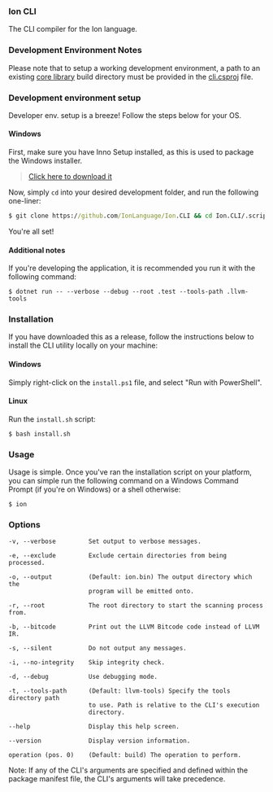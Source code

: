 ### Ion CLI

The CLI compiler for the Ion language.

### Development Environment Notes

Please note that to setup a working development environment, a path to an existing [core library](https://github.com/IonLanguage/Ion) build directory must be provided in the [cli.csproj](https://github.com/IonLanguage/Ion/cli/blob/5a577626af24a43f090903da00b05b7ca7b9876e/cli.csproj#L9) file.


### Development environment setup

Developer env. setup is a breeze! Follow the steps below for your OS.

#### Windows

First, make sure you have Inno Setup installed, as this is used to package the Windows installer.

> [Click here to download it](http://www.jrsoftware.org/download.php/is.exe)

Now, simply `cd` into your desired development folder, and run the following one-liner:
```cmd
$ git clone https://github.com/IonLanguage/Ion.CLI && cd Ion.CLI/.scripts/windows && setup-env.bat
```

You're all set!

#### Additional notes

If you're developing the application, it is recommended you run it with the following command:

```shell
$ dotnet run -- --verbose --debug --root .test --tools-path .llvm-tools
```

### Installation

If you have downloaded this as a release, follow the instructions below to install the CLI utility locally on your machine:

#### Windows

Simply right-click on the `install.ps1` file, and select "Run with PowerShell".

#### Linux

Run the `install.sh` script:

```shell
$ bash install.sh
```

### Usage

Usage is simple. Once you've ran the installation script on your platform, you can simple run the following command on a Windows Command Prompt (if you're on Windows) or a shell otherwise:

```shell
$ ion
```

### Options

```
-v, --verbose         Set output to verbose messages.

-e, --exclude         Exclude certain directories from being processed.

-o, --output          (Default: ion.bin) The output directory which the
                      program will be emitted onto.

-r, --root            The root directory to start the scanning process from.

-b, --bitcode         Print out the LLVM Bitcode code instead of LLVM IR.

-s, --silent          Do not output any messages.

-i, --no-integrity    Skip integrity check.

-d, --debug           Use debugging mode.

-t, --tools-path      (Default: llvm-tools) Specify the tools directory path
                      to use. Path is relative to the CLI's execution
                      directory.

--help                Display this help screen.

--version             Display version information.

operation (pos. 0)    (Default: build) The operation to perform.
```

Note: If any of the CLI's arguments are specified and defined within the package manifest file, the CLI's arguments will take precedence.

